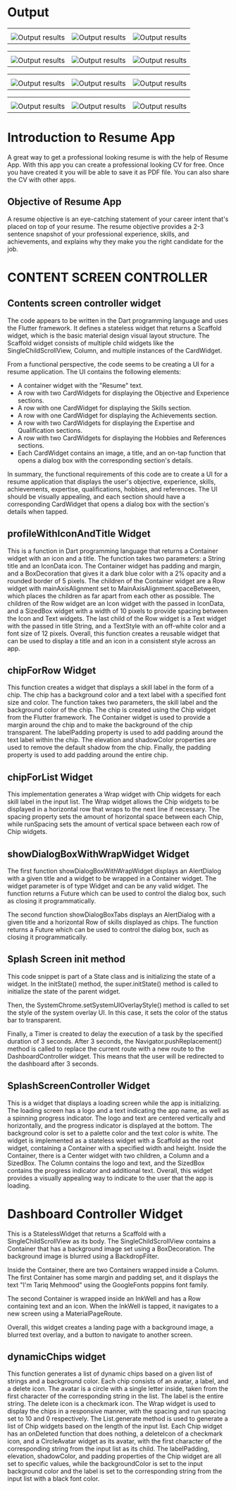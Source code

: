 
<h1>Output</h1>
<table>
    <tr>
        <th></th>
        <th></th>
        <th></th>
    </tr>
    <tr>
        <td><img src= "https://github.com/TariqMehmood1004/resumeApp/blob/main/output/1.jpg" alt="Output results"></td>
        <td><img src= "https://github.com/TariqMehmood1004/resumeApp/blob/main/output/2.jpg" alt="Output results"></td>
        <td><img src= "https://github.com/TariqMehmood1004/resumeApp/blob/main/output/3.jpg" alt="Output results"></td>
    </tr>
</table>

<table>
    <tr>
        <th></th>
        <th></th>
        <th></th>
    </tr>
    <tr>
        <td><img src= "https://github.com/TariqMehmood1004/resumeApp/blob/main/output/2.1.jpg" alt="Output results"></td>
        <td><img src= "https://github.com/TariqMehmood1004/resumeApp/blob/main/output/3.1.jpg" alt="Output results"></td>
        <td><img src= "https://github.com/TariqMehmood1004/resumeApp/blob/main/output/4.jpg" alt="Output results"></td>
    </tr>
</table>

<table>
    <tr>
        <th></th>
        <th></th>
        <th></th>
    </tr>
    <tr>
        <td><img src= "https://github.com/TariqMehmood1004/resumeApp/blob/main/output/4.1.jpg" alt="Output results"></td>
        <td><img src= "https://github.com/TariqMehmood1004/resumeApp/blob/main/output/5.jpg" alt="Output results"></td>
        <td><img src= "https://github.com/TariqMehmood1004/resumeApp/blob/main/output/5.1.jpg" alt="Output results"></td>
    </tr>
</table>

<table>
    <tr>
        <th></th>
        <th></th>
        <th></th>
    </tr>
    <tr>
        <td><img src= "https://github.com/TariqMehmood1004/resumeApp/blob/main/output/6.jpg" alt="Output results"></td>
        <td><img src= "https://github.com/TariqMehmood1004/resumeApp/blob/main/output/5.1.jpg" alt="Output results"></td>
        <td><img src= "https://github.com/TariqMehmood1004/resumeApp/blob/main/output/7.1.jpg" alt="Output results"></td>
    </tr>
</table>


# Introduction to Resume App
A great way to get a professional looking resume is with the help of Resume App. With this app you can create a professional looking CV for free. Once you have created it you will be able to save it as PDF file. You can also share the CV with other apps.

## Objective of Resume App
A resume objective is an eye-catching statement of your career intent that's placed on top of your resume. The resume objective provides a 2-3 sentence snapshot of your professional experience, skills, and achievements, and explains why they make you the right candidate for the job.

</hr>

# CONTENT SCREEN CONTROLLER
## Contents screen controller widget
The code appears to be written in the Dart programming language and uses the Flutter framework. It defines a stateless widget that returns a Scaffold widget, which is the basic material design visual layout structure. The Scaffold widget consists of multiple child widgets like the SingleChildScrollView, Column, and multiple instances of the CardWidget.

From a functional perspective, the code seems to be creating a UI for a resume application. The UI contains the following elements:

- A container widget with the "Resume" text.
- A row with two CardWidgets for displaying the Objective and Experience sections.
- A row with one CardWidget for displaying the Skills section.
- A row with one CardWidget for displaying the Achievements section.
- A row with two CardWidgets for displaying the Expertise and Qualification sections.
- A row with two CardWidgets for displaying the Hobbies and References sections.
- Each CardWidget contains an image, a title, and an on-tap function that opens a dialog box with the corresponding section's details.

In summary, the functional requirements of this code are to create a UI for a resume application that displays the user's objective, experience, skills, achievements, expertise, qualifications, hobbies, and references. The UI should be visually appealing, and each section should have a corresponding CardWidget that opens a dialog box with the section's details when tapped.

## profileWithIconAndTitle Widget
This is a function in Dart programming language that returns a Container widget with an icon and a title. The function takes two parameters: a String title and an IconData icon. The Container widget has padding and margin, and a BoxDecoration that gives it a dark blue color with a 2% opacity and a rounded border of 5 pixels. The children of the Container widget are a Row widget with mainAxisAlignment set to MainAxisAlignment.spaceBetween, which places the children as far apart from each other as possible. The children of the Row widget are an Icon widget with the passed in IconData, and a SizedBox widget with a width of 10 pixels to provide spacing between the Icon and Text widgets. The last child of the Row widget is a Text widget with the passed in title String, and a TextStyle with an off-white color and a font size of 12 pixels. Overall, this function creates a reusable widget that can be used to display a title and an icon in a consistent style across an app.

## chipForRow Widget
This function creates a widget that displays a skill label in the form of a chip. The chip has a background color and a text label with a specified font size and color. The function takes two parameters, the skill label and the background color of the chip. The chip is created using the Chip widget from the Flutter framework. The Container widget is used to provide a margin around the chip and to make the background of the chip transparent. The labelPadding property is used to add padding around the text label within the chip. The elevation and shadowColor properties are used to remove the default shadow from the chip. Finally, the padding property is used to add padding around the entire chip.

## chipForList Widget
This implementation generates a Wrap widget with Chip widgets for each skill label in the input list. The Wrap widget allows the Chip widgets to be displayed in a horizontal row that wraps to the next line if necessary. The spacing property sets the amount of horizontal space between each Chip, while runSpacing sets the amount of vertical space between each row of Chip widgets.

## showDialogBoxWithWrapWidget Widget
The first function showDialogBoxWithWrapWidget displays an AlertDialog with a given title and a widget to be wrapped in a Container widget. The widget parameter is of type Widget and can be any valid widget. The function returns a Future which can be used to control the dialog box, such as closing it programmatically.

The second function showDialogBoxTabs displays an AlertDialog with a given title and a horizontal Row of skills displayed as chips. The function returns a Future which can be used to control the dialog box, such as closing it programmatically.

## Splash Screen init method
This code snippet is part of a State class and is initializing the state of a widget. In the initState() method, the super.initState() method is called to initialize the state of the parent widget.

Then, the SystemChrome.setSystemUIOverlayStyle() method is called to set the style of the system overlay UI. In this case, it sets the color of the status bar to transparent.

Finally, a Timer is created to delay the execution of a task by the specified duration of 3 seconds. After 3 seconds, the Navigator.pushReplacement() method is called to replace the current route with a new route to the DashboardController widget. This means that the user will be redirected to the dashboard after 3 seconds.

## SplashScreenController Widget
This is a widget that displays a loading screen while the app is initializing. The loading screen has a logo and a text indicating the app name, as well as a spinning progress indicator. The logo and text are centered vertically and horizontally, and the progress indicator is displayed at the bottom. The background color is set to a palette color and the text color is white. The widget is implemented as a stateless widget with a Scaffold as the root widget, containing a Container with a specified width and height. Inside the Container, there is a Center widget with two children, a Column and a SizedBox. The Column contains the logo and text, and the SizedBox contains the progress indicator and additional text. Overall, this widget provides a visually appealing way to indicate to the user that the app is loading.

</hr>

# Dashboard Controller Widget
This is a StatelessWidget that returns a Scaffold with a SingleChildScrollView as its body. The SingleChildScrollView contains a Container that has a background image set using a BoxDecoration. The background image is blurred using a BackdropFilter.

Inside the Container, there are two Containers wrapped inside a Column. The first Container has some margin and padding set, and it displays the text "I'm Tariq Mehmood" using the GoogleFonts poppins font family.

The second Container is wrapped inside an InkWell and has a Row containing text and an icon. When the InkWell is tapped, it navigates to a new screen using a MaterialPageRoute.

Overall, this widget creates a landing page with a background image, a blurred text overlay, and a button to navigate to another screen.

</hr>

## dynamicChips widget
This function generates a list of dynamic chips based on a given list of strings and a background color. Each chip consists of an avatar, a label, and a delete icon. The avatar is a circle with a single letter inside, taken from the first character of the corresponding string in the list. The label is the entire string. The delete icon is a checkmark icon.
The Wrap widget is used to display the chips in a responsive manner, with the spacing and run spacing set to 10 and 0 respectively.
The List<Widget>.generate method is used to generate a list of Chip widgets based on the length of the input list. Each Chip widget has an onDeleted function that does nothing, a deleteIcon of a checkmark icon, and a CircleAvatar widget as its avatar, with the first character of the corresponding string from the input list as its child.
The labelPadding, elevation, shadowColor, and padding properties of the Chip widget are all set to specific values, while the backgroundColor is set to the input background color and the label is set to the corresponding string from the input list with a black font color.
